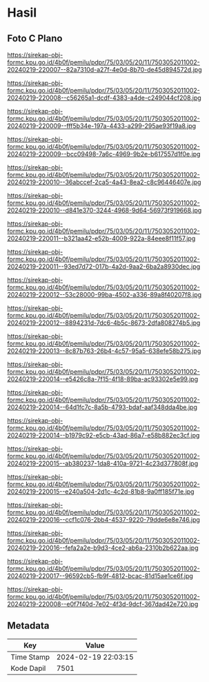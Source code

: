 # Hasil

## Foto C Plano

https://sirekap-obj-formc.kpu.go.id/4b0f/pemilu/pdpr/75/03/05/20/11/7503052011002-20240219-220007--82a7310d-a27f-4e0d-8b70-de45d894572d.jpg

https://sirekap-obj-formc.kpu.go.id/4b0f/pemilu/pdpr/75/03/05/20/11/7503052011002-20240219-220008--c56265a1-dcdf-4383-a4de-c249044cf208.jpg

https://sirekap-obj-formc.kpu.go.id/4b0f/pemilu/pdpr/75/03/05/20/11/7503052011002-20240219-220009--fff5b34e-197a-4433-a299-295ae93f19a8.jpg

https://sirekap-obj-formc.kpu.go.id/4b0f/pemilu/pdpr/75/03/05/20/11/7503052011002-20240219-220009--bcc09498-7a6c-4969-9b2e-b617557d1f0e.jpg

https://sirekap-obj-formc.kpu.go.id/4b0f/pemilu/pdpr/75/03/05/20/11/7503052011002-20240219-220010--36abccef-2ca5-4a43-8ea2-c8c96446407e.jpg

https://sirekap-obj-formc.kpu.go.id/4b0f/pemilu/pdpr/75/03/05/20/11/7503052011002-20240219-220010--d841e370-3244-4968-9d64-56973f919668.jpg

https://sirekap-obj-formc.kpu.go.id/4b0f/pemilu/pdpr/75/03/05/20/11/7503052011002-20240219-220011--b321aa42-e52b-4009-922a-84eee8f11f57.jpg

https://sirekap-obj-formc.kpu.go.id/4b0f/pemilu/pdpr/75/03/05/20/11/7503052011002-20240219-220011--93ed7d72-017b-4a2d-9aa2-6ba2a8930dec.jpg

https://sirekap-obj-formc.kpu.go.id/4b0f/pemilu/pdpr/75/03/05/20/11/7503052011002-20240219-220012--53c28000-99ba-4502-a336-89a8f40207f8.jpg

https://sirekap-obj-formc.kpu.go.id/4b0f/pemilu/pdpr/75/03/05/20/11/7503052011002-20240219-220012--8894231d-7dc6-4b5c-8673-2dfa808274b5.jpg

https://sirekap-obj-formc.kpu.go.id/4b0f/pemilu/pdpr/75/03/05/20/11/7503052011002-20240219-220013--8c87b763-26b4-4c57-95a5-638efe58b275.jpg

https://sirekap-obj-formc.kpu.go.id/4b0f/pemilu/pdpr/75/03/05/20/11/7503052011002-20240219-220014--e5426c8a-7f15-4f18-89ba-ac93302e5e99.jpg

https://sirekap-obj-formc.kpu.go.id/4b0f/pemilu/pdpr/75/03/05/20/11/7503052011002-20240219-220014--64d1fc7c-8a5b-4793-bdaf-aaf348dda4be.jpg

https://sirekap-obj-formc.kpu.go.id/4b0f/pemilu/pdpr/75/03/05/20/11/7503052011002-20240219-220014--b1979c92-e5cb-43ad-86a7-e58b882ec3cf.jpg

https://sirekap-obj-formc.kpu.go.id/4b0f/pemilu/pdpr/75/03/05/20/11/7503052011002-20240219-220015--ab380237-1da8-410a-9721-4c23d377808f.jpg

https://sirekap-obj-formc.kpu.go.id/4b0f/pemilu/pdpr/75/03/05/20/11/7503052011002-20240219-220015--e240a504-2d1c-4c2d-81b8-9a0ff185f71e.jpg

https://sirekap-obj-formc.kpu.go.id/4b0f/pemilu/pdpr/75/03/05/20/11/7503052011002-20240219-220016--ccf1c076-2bb4-4537-9220-79dde6e8e746.jpg

https://sirekap-obj-formc.kpu.go.id/4b0f/pemilu/pdpr/75/03/05/20/11/7503052011002-20240219-220016--fefa2a2e-b9d3-4ce2-ab6a-2310b2b622aa.jpg

https://sirekap-obj-formc.kpu.go.id/4b0f/pemilu/pdpr/75/03/05/20/11/7503052011002-20240219-220017--96592cb5-fb9f-4812-bcac-81d15ae1ce6f.jpg

https://sirekap-obj-formc.kpu.go.id/4b0f/pemilu/pdpr/75/03/05/20/11/7503052011002-20240219-220008--e0f7f40d-7e02-4f3d-9dcf-367dad42e720.jpg


## Metadata

| Key        | Value               |
| ---------- | ------------------- |
| Time Stamp | 2024-02-19 22:03:15 |
| Kode Dapil | 7501                |




